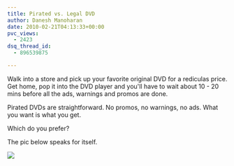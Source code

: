 ```yaml
---
title: Pirated vs. Legal DVD
author: Danesh Manoharan
date: 2010-02-21T04:13:33+00:00
pvc_views:
  - 2423
dsq_thread_id:
  - 896539875

---
```

Walk into a store and pick up your favorite original DVD for a rediculas price. Get home, pop it into the DVD player and you'll have to wait about 10 - 20 mins before all the ads, warnings and promos are done.

Pirated DVDs are straightforward. No promos, no warnings, no ads. What you want is what you get.

Which do you prefer?

The pic below speaks for itself.

![](/wp-content/uploads/2010/02/pirated.DVD_-450x464.jpg)